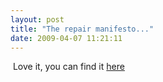```yaml
---
layout: post
title: "The repair manifesto..."
date: 2009-04-07 11:21:11
---
```


 Love it, you can find it [here][1]

 [1]: http://www.hvyset.com/2009/04/repairs-without-borders/
